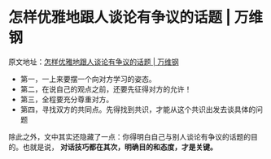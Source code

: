 
# 怎样优雅地跟人谈论有争议的话题 | 万维钢

原文地址：[怎样优雅地跟人谈论有争议的话题 | 万维钢](https://mp.weixin.qq.com/s/eUXCY3O5qRkMXmduEVr_MA)

* 第一，一上来要摆一个向对方学习的姿态。
* 第二，在说自己的观点之前，还要先征得对方的允许！
* 第三，全程要充分尊重对方。
* 第四，寻找双方的共同点。先得找到共识，才能从这个共识出发去谈具体的问题

除此之外，文中其实还隐藏了一点：你得明白自己与别人谈论有争议的话题的目的。也就是说，
**对话技巧都在其次，明确目的和态度，才是关键。**

